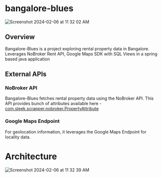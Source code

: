 # bangalore-blues
![Screenshot 2024-02-06 at 11 32 02 AM](https://github.com/aniketraj1947/bangalore-blues/assets/39947497/967ff3f2-9bcf-47e1-8dfb-cbfccaa6b8c7)

## Overview

Bangalore-Blues is a project exploring rental property data in Bangalore. Leverages NoBroker Rent API, Google Maps SDK with SQL Views in a spring based java application

## External APIs

### NoBroker API

Bangalore-Blues fetches rental property data using the NoBroker API. This API provides bunch of attributes available here -  [com.sleek.scrapper.nobroker.PropertyAttribute]([https://github.com/aniketraj1947/bangalore-blues/blob/master/scrapper/src/main/java/com/sleek/scrapper/nobroker/PropertyAttribute.java]) 

### Google Maps Endpoint

For geolocation information, it leverages the Google Maps Endpoint for locality data.

# Architecture

![Screenshot 2024-02-06 at 11 32 39 AM](https://github.com/aniketraj1947/bangalore-blues/assets/39947497/832e15cc-b166-4eb3-b3b5-02fe226e774a)
